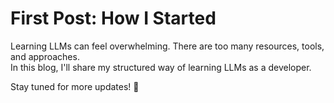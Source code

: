 # First Post: How I Started

Learning LLMs can feel overwhelming. There are too many resources, tools, and approaches.  
In this blog, I'll share my structured way of learning LLMs as a developer.  

Stay tuned for more updates! 🚀
